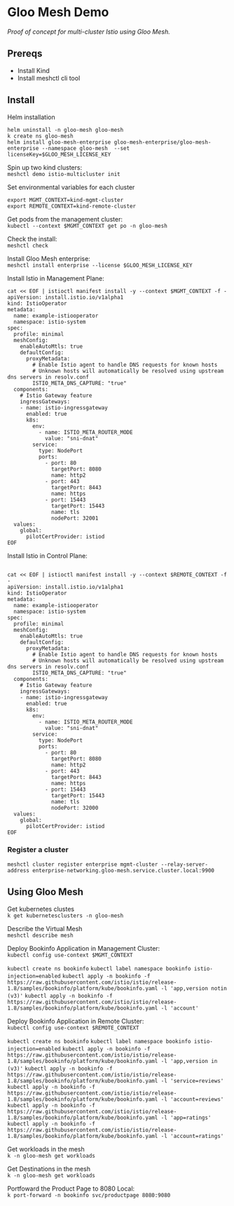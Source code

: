 # Gloo Mesh Demo
_Proof of concept for multi-cluster Istio using Gloo Mesh._

## Prereqs
- Install Kind
- Install meshctl cli tool

## Install
Helm installation
```
helm uninstall -n gloo-mesh gloo-mesh
k create ns gloo-mesh
helm install gloo-mesh-enterprise gloo-mesh-enterprise/gloo-mesh-enterprise --namespace gloo-mesh  --set licenseKey=$GLOO_MESH_LICENSE_KEY
```

Spin up two kind clusters:  
`meshctl demo istio-multicluster init`

Set environmental variables for each cluster
```
export MGMT_CONTEXT=kind-mgmt-cluster
export REMOTE_CONTEXT=kind-remote-cluster
```

Get pods from the management cluster:  
`kubectl --context $MGMT_CONTEXT get po -n gloo-mesh`

Check the install:  
`meshctl check`

Install Gloo Mesh enterprise:  
`meshctl install enterprise --license $GLOO_MESH_LICENSE_KEY`

Install Istio in Management Plane:  
```
cat << EOF | istioctl manifest install -y --context $MGMT_CONTEXT -f -
apiVersion: install.istio.io/v1alpha1
kind: IstioOperator
metadata:
  name: example-istiooperator
  namespace: istio-system
spec:
  profile: minimal
  meshConfig:
    enableAutoMtls: true
    defaultConfig:
      proxyMetadata:
        # Enable Istio agent to handle DNS requests for known hosts
        # Unknown hosts will automatically be resolved using upstream dns servers in resolv.conf
        ISTIO_META_DNS_CAPTURE: "true"
  components:
    # Istio Gateway feature
    ingressGateways:
    - name: istio-ingressgateway
      enabled: true
      k8s:
        env:
          - name: ISTIO_META_ROUTER_MODE
            value: "sni-dnat"
        service:
          type: NodePort
          ports:
            - port: 80
              targetPort: 8080
              name: http2
            - port: 443
              targetPort: 8443
              name: https
            - port: 15443
              targetPort: 15443
              name: tls
              nodePort: 32001
  values:
    global:
      pilotCertProvider: istiod
EOF
```

Install Istio in Control Plane: 
```

cat << EOF | istioctl manifest install -y --context $REMOTE_CONTEXT -f -
apiVersion: install.istio.io/v1alpha1
kind: IstioOperator
metadata:
  name: example-istiooperator
  namespace: istio-system
spec:
  profile: minimal
  meshConfig:
    enableAutoMtls: true
    defaultConfig:
      proxyMetadata:
        # Enable Istio agent to handle DNS requests for known hosts
        # Unknown hosts will automatically be resolved using upstream dns servers in resolv.conf
        ISTIO_META_DNS_CAPTURE: "true"
  components:
    # Istio Gateway feature
    ingressGateways:
    - name: istio-ingressgateway
      enabled: true
      k8s:
        env:
          - name: ISTIO_META_ROUTER_MODE
            value: "sni-dnat"
        service:
          type: NodePort
          ports:
            - port: 80
              targetPort: 8080
              name: http2
            - port: 443
              targetPort: 8443
              name: https
            - port: 15443
              targetPort: 15443
              name: tls
              nodePort: 32000
  values:
    global:
      pilotCertProvider: istiod
EOF
```

### Register a cluster
```
meshctl cluster register enterprise mgmt-cluster --relay-server-address enterprise-networking.gloo-mesh.service.cluster.local:9900
```

## Using Gloo Mesh
Get kubernetes clustes  
`k get kubernetesclusters -n gloo-mesh`

Describe the Virtual Mesh  
`meshctl describe mesh`

Deploy Bookinfo Application in Management Cluster:  
`kubectl config use-context $MGMT_CONTEXT`

`kubectl create ns bookinfo`
`kubectl label namespace bookinfo istio-injection=enabled`
​
`kubectl apply -n bookinfo -f https://raw.githubusercontent.com/istio/istio/release-1.8/samples/bookinfo/platform/kube/bookinfo.yaml -l 'app,version notin (v3)'`
`kubectl apply -n bookinfo -f https://raw.githubusercontent.com/istio/istio/release-1.8/samples/bookinfo/platform/kube/bookinfo.yaml -l 'account'`

Deploy Bookinfo Application in Remote Cluster:  
`kubectl config use-context $REMOTE_CONTEXT`

`kubectl create ns bookinfo`
`kubectl label namespace bookinfo istio-injection=enabled`
​
`kubectl apply -n bookinfo -f https://raw.githubusercontent.com/istio/istio/release-1.8/samples/bookinfo/platform/kube/bookinfo.yaml -l 'app,version in (v3)'` 
`kubectl apply -n bookinfo -f https://raw.githubusercontent.com/istio/istio/release-1.8/samples/bookinfo/platform/kube/bookinfo.yaml -l 'service=reviews'`
`kubectl apply -n bookinfo -f https://raw.githubusercontent.com/istio/istio/release-1.8/samples/bookinfo/platform/kube/bookinfo.yaml -l 'account=reviews'` 
`kubectl apply -n bookinfo -f https://raw.githubusercontent.com/istio/istio/release-1.8/samples/bookinfo/platform/kube/bookinfo.yaml -l 'app=ratings' `
`kubectl apply -n bookinfo -f https://raw.githubusercontent.com/istio/istio/release-1.8/samples/bookinfo/platform/kube/bookinfo.yaml -l 'account=ratings'` 


Get workloads in the mesh  
`k -n gloo-mesh get workloads`

Get Destinations in the mesh  
`k -n gloo-mesh get workloads`


Portfoward the Product Page to 8080 Local:  
`k port-forward -n bookinfo svc/productpage 8080:9080`